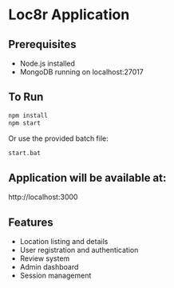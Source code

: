 # Loc8r Application

## Prerequisites
- Node.js installed
- MongoDB running on localhost:27017

## To Run
```bash
npm install
npm start
```

Or use the provided batch file:
```bash
start.bat
```

## Application will be available at:
http://localhost:3000

## Features
- Location listing and details
- User registration and authentication
- Review system
- Admin dashboard
- Session management